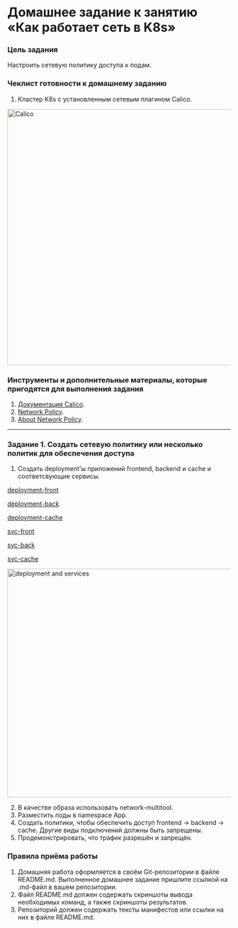 # Домашнее задание к занятию «Как работает сеть в K8s»

### Цель задания

Настроить сетевую политику доступа к подам.

### Чеклист готовности к домашнему заданию

1. Кластер K8s с установленным сетевым плагином Calico.

<img width="577" alt="Calico" src="https://github.com/user-attachments/assets/d2827b5c-78ba-4cbd-a5d3-f01938f5e93a">


### Инструменты и дополнительные материалы, которые пригодятся для выполнения задания

1. [Документация Calico](https://www.tigera.io/project-calico/).
2. [Network Policy](https://kubernetes.io/docs/concepts/services-networking/network-policies/).
3. [About Network Policy](https://docs.projectcalico.org/about/about-network-policy).

-----

### Задание 1. Создать сетевую политику или несколько политик для обеспечения доступа

1. Создать deployment'ы приложений frontend, backend и cache и соответсвующие сервисы.

[deployment-front](https://github.com/sash3939/Kubernetes13-Network_K8s/blob/main/deployment-front.yaml)

[deployment-back](https://github.com/sash3939/Kubernetes13-Network_K8s/blob/main/deployment-back.yaml)

[deployment-cache](https://github.com/sash3939/Kubernetes13-Network_K8s/blob/main/deployment-cache.yaml)

[svc-front](https://github.com/sash3939/Kubernetes13-Network_K8s/blob/main/svc-front.yaml)

[svc-back](https://github.com/sash3939/Kubernetes13-Network_K8s/blob/main/svc-back.yaml)

[svc-cache](https://github.com/sash3939/Kubernetes13-Network_K8s/blob/main/svc-cache.yaml)

<img width="515" alt="deployment and services" src="https://github.com/user-attachments/assets/f354d572-467e-4708-b76d-4f414e6d8823">


2. В качестве образа использовать network-multitool.
3. Разместить поды в namespace App.
4. Создать политики, чтобы обеспечить доступ frontend -> backend -> cache. Другие виды подключений должны быть запрещены.
5. Продемонстрировать, что трафик разрешён и запрещён.

### Правила приёма работы

1. Домашняя работа оформляется в своём Git-репозитории в файле README.md. Выполненное домашнее задание пришлите ссылкой на .md-файл в вашем репозитории.
2. Файл README.md должен содержать скриншоты вывода необходимых команд, а также скриншоты результатов.
3. Репозиторий должен содержать тексты манифестов или ссылки на них в файле README.md.
